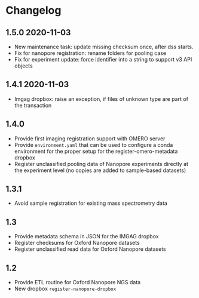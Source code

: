 # Changelog


## 1.5.0 2020-11-03

* New maintenance task: update missing checksum once, after dss starts.
* Fix for nanopore registration: rename folders for pooling case
* Fix for experiment update: force identifier into a string to support v3 API objects

## 1.4.1 2020-11-03

* Imgag dropbox: raise an exception, if files of unknown type are part of the transaction

## 1.4.0

* Provide first imaging registration support with OMERO server
* Provide `environment.yaml` that can be used to configure a conda
  environment for the proper setup for the register-omero-metadata
  dropbox
* Register unclassified pooling data of Nanopore experiments directly at the experiment level (no copies are added to sample-based datasets)

## 1.3.1

* Avoid sample registration for existing mass spectrometry data

## 1.3

* Provide metadata schema in JSON for the IMGAG dropbox
* Register checksums for Oxford Nanopore datasets
* Register unclassified read data for Oxford Nanopore datasets

## 1.2

* Provide ETL routine for Oxford Nanopore NGS data
* New dropbox `register-nanopore-dropbox`
